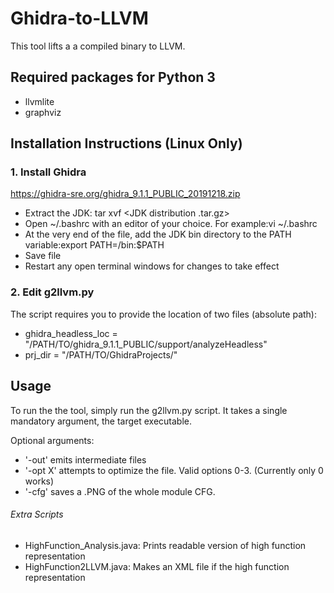 # Ghidra-to-LLVM
This tool lifts a a compiled binary to LLVM.

## Required packages for Python 3
- llvmlite
- graphviz

## Installation Instructions (Linux Only)

### 1. Install Ghidra

https://ghidra-sre.org/ghidra_9.1.1_PUBLIC_20191218.zip

- Extract the JDK: tar xvf <JDK distribution .tar.gz>
- Open ~/.bashrc with an editor of your choice. For example:vi ~/.bashrc
- At the very end of the file, add the JDK bin directory to the PATH variable:export PATH=<path of extracted JDK dir>/bin:$PATH
- Save file
- Restart any open terminal windows for changes to take effect
  
### 2. Edit g2llvm.py

The script requires you to provide the location of two files (absolute path):
- ghidra_headless_loc = "/PATH/TO/ghidra_9.1.1_PUBLIC/support/analyzeHeadless"
- prj_dir = "/PATH/TO/GhidraProjects/"

## Usage
To run the the tool, simply run the g2llvm.py script. It takes a single mandatory argument, the target executable.

Optional arguments:

- '-out' emits intermediate files
- '-opt X' attempts to optimize the file. Valid options 0-3. (Currently only 0 works)
- '-cfg' saves a .PNG of the whole module CFG.


###### Extra Scripts

- HighFunction_Analysis.java: Prints readable version of high function representation
- HighFunction2LLVM.java: Makes an XML file if the high function representation

